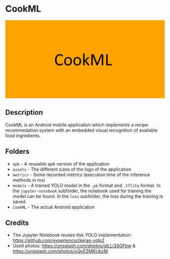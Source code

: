 # CookML

![logo](assets/logo_big.png)

## Description

CookML is an Android mobile application which implements a recipe recommedation system with an embedded visual recognition of available food ingredients.

## Folders
- `apk` - A reusable apk version of the application
- `assets` - The different sizes of the logo of the application
- `metrics` - Some recorded metrics (execution time of the inference methods in ms)
- `models` - A trained YOLO model in the `.pb` format and `.tflite` format. In the `jupyter-notebook` subfolder, the notebook used for training the model can be found. In the `loss` subfolder, the loss during the training is saved.
- `CookML` - The actual Android application

## Credits
- The Jupyter Notebook reuses this YOLO implementation: https://github.com/experiencor/keras-yolo2
- Used photos: https://unsplash.com/photos/gILLi3SGFbw & https://unsplash.com/photos/oQvESMKUkzM
